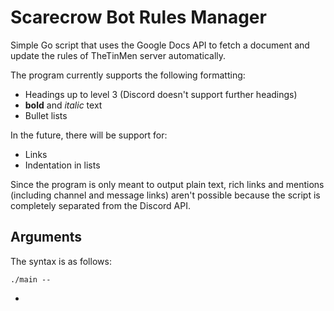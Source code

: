 # Scarecrow Bot Rules Manager

Simple Go script that uses the Google Docs API to fetch a document and update the rules of TheTinMen server automatically.

The program currently supports the following formatting:

- Headings up to level 3 (Discord doesn't support further headings)
- **bold** and _italic_ text
- Bullet lists

In the future, there will be support for:

- Links
- Indentation in lists

Since the program is only meant to output plain text, rich links and mentions (including channel and message links) aren't possible because the script is completely separated from the Discord API.

## Arguments

The syntax is as follows:

```
./main --
```

- 